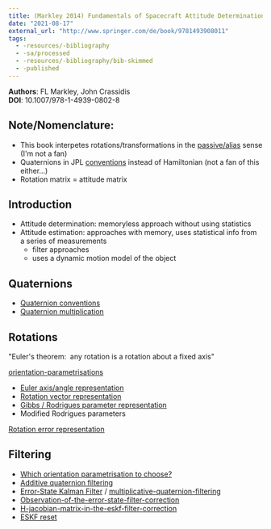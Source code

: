 ```yaml
---
title: (Markley 2014) Fundamentals of Spacecraft Attitude Determination and Control
date: "2021-08-17"
external_url: "http://www.springer.com/de/book/9781493908011"
tags:
  - -resources/-bibliography
  - -sa/processed
  - -resources/-bibliography/bib-skimmed
  - -published
---
```


**Authors**: FL Markley, John Crassidis  
**DOI**: 10.1007/978-1-4939-0802-8

## Note/Nomenclature:

*   This book interpetes rotations/transformations in the [passive/alias](math/rotations/active-passive-or-alibi-alias-transformations.md) sense (I'm not a fan)
*   Quaternions in JPL [conventions](studienarbeit/quaternion-conventions.md) instead of Hamiltonian (not a fan of this either...)
*   Rotation matrix = attitude matrix

## Introduction

*   Attitude determination: memoryless approach without using statistics
*   Attitude estimation: approaches with memory, uses statistical info from a series of measurements
    *   filter approaches
    *   uses a dynamic motion model of the object

## Quaternions
* [Quaternion conventions](quaternion-conventions.md)
* [Quaternion multiplication](math/rotations/quaternion-multiplication.md)

## Rotations
"Euler's theorem:  any rotation is a rotation about a fixed axis"

[orientation-parametrisations](studienarbeit/orientation-parametrisations.md)
* [Euler axis/angle representation](math/rotations/euler-axis-angle-representation.md)
* [Rotation vector representation](rotation-vector-representation.md)
* [Gibbs / Rodrigues parameter representation](math/rotations/gibbs-rodrigues-parameter.md)
* Modified Rodrigues parameters

[Rotation error representation](math/rotations/rotation-error-representation.md)

## Filtering
* [Which orientation parametrisation to choose?](math/rotations/20.4-which-orientation-parametrisation.md)
* [Additive quaternion filtering](studienarbeit/50.4.1-additive-quaternion-filtering.md)
* [Error-State Kalman Filter](studienarbeit/50.5-error-state-kalman-filter.md) / [multiplicative-quaternion-filtering](studienarbeit/50.4.2-multiplicative-quaternion-filtering-mekf.md)
* [Observation-of-the-error-state-filter-correction](studienarbeit/50.7.1-observation-of-the-error-state-filter-correction.md)
* [H-jacobian-matrix-in-the-eskf-filter-correction](studienarbeit/50.7.1.1-h-jacobian-matrix-in-the-eskf-filter-correction.md)
* [ESKF reset](studienarbeit/50.7.3-eskf-reset.md)

